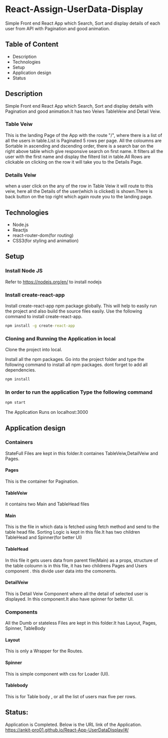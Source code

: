 
# React-Assign-UserData-Display
Simple Front end React App which Search, Sort and display details of each user from API with Pagination and good animation. 


## Table of Content
* Description
* Technologies
* Setup
* Application design
* Status



## Description
Simple Front end React App which Search, Sort and display details with Pagination and good animation.It has two Veiws TableVeiw and Detail Veiw.

### Table Veiw
This is the landing Page of the App with the route "/", where there is a list of all the users in table.List is Paginated 5 rows per page. All the coloumns are Sortable in ascending and dscending order, there is a search bar on the right above table which give responsive search on first name. It filters all the user with the first name and display the filterd list in table.All Rows are clickable on clicking on the row it will take you to the Details Page.

### Details Veiw
when a user click on the any of the row in Table Veiw it will route to this veiw, here all the Details of the user(which is clicked) is shown.There is back button on the top right which again route you to the landing page.


## Technologies
* Node.js
* Reactjs
* react-router-dom(for routing)
* CSS3(for styling and animation)


## Setup

### Install Node JS
Refer to https://nodejs.org/en/ to install nodejs

### Install create-react-app
Install create-react-app npm package globally. This will help to easily run the project and also build the source files easily. Use the following command to install create-react-app.

```cmd
npm install -g create-react-app
```
### Cloning and Running the Application in local
Clone the project into local.

Install all the npm packages. Go into the project folder and type the following command to install all npm packages. dont forget to add all dependencies.

```cmd
npm install
```
### In order to run the application Type the following command

```cmd
npm start
```
The Application Runs on localhost:3000

## Application design
### Containers
StateFull Files are kept in this folder.It containes TableVeiw,DetailVeiw and Pages.
#### Pages
This is the container for Pagination.
#### TableVeiw 
it contains two Main and TableHead files
#### Main 
This is the file in which data is fetched using fetch method and send to the table head file.
Sorting Logic is kept in this file.It has two children TableHead and Spinner(for better UI) 
#### TableHead
In this file it gets users data from parent file(Main) as a props, structure of the table coloumn is in this file, it has two childrens Pages and Users component . this divide user data into the comonents.
#### DetailVeiw
This is Detail Veiw Component where all the detail of selected user is displayed. In this component.It also have spinner for better UI.
### Components
All the Dumb or stateless Files are kept in this folder.It has Layout, Pages, Spinner, TableBody
#### Layout
This is only a Wrapper for the Routes.
#### Spinner
This is simple component with css  for Loader (UI).
#### Tablebody
This is for Table body , or all the list of users max five per rows.

## Status:
Application is Completed.
Below is the URL link of the Application.
https://ankit-pro01.github.io/React-App-UserDataDisplay/#/
